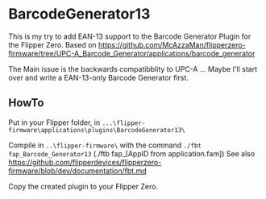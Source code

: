 # BarcodeGenerator13

This is my try to add EAN-13 support to the Barcode Generator Plugin for the Flipper Zero.
Based on https://github.com/McAzzaMan/flipperzero-firmware/tree/UPC-A_Barcode_Generator/applications/barcode_generator

The Main issue is the backwards compatibblity to UPC-A ... Maybe I'll start over and write a EAN-13-only Barcode Generator first.

## HowTo

Put in your Flipper folder, in `...\flipper-firmware\applications\plugins\BarcodeGenerator13\`

Compile in `..\flipper-firmware\` with the command `./fbt fap_Barcode_Generator13` (./ftb fap_[AppID from application.fam])
See also https://github.com/flipperdevices/flipperzero-firmware/blob/dev/documentation/fbt.md

Copy the created plugin to your Flipper Zero.
